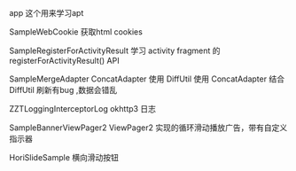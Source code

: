 app 这个用来学习apt 

SampleWebCookie  获取html cookies


SampleRegisterForActivityResult  学习 activity fragment 的 registerForActivityResult() API


SampleMergeAdapter  ConcatAdapter  使用  DiffUtil 使用
ConcatAdapter 结合 DiffUtil 刷新有bug ,数据会错乱


ZZTLoggingInterceptorLog 
okhttp3 日志

SampleBannerViewPager2
ViewPager2 实现的循环滑动播放广告，带有自定义指示器


HoriSlideSample
横向滑动按钮